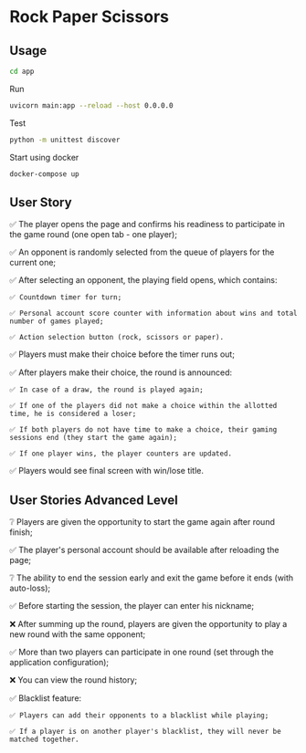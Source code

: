 # Rock Paper Scissors

## Usage
```bash
cd app
```

Run
```bash
uvicorn main:app --reload --host 0.0.0.0
```

Test
```bash
python -m unittest discover
```

Start using docker
```bash
docker-compose up
```


## User Story

✅ The player opens the page and confirms his readiness to participate in the game round (one open tab - one player);

✅ An opponent is randomly selected from the queue of players for the current one;

✅ After selecting an opponent, the playing field opens, which contains:

	✅ Countdown timer for turn;
	
	✅ Personal account score counter with information about wins and total number of games played;
	
	✅ Action selection button (rock, scissors or paper).

✅ Players must make their choice before the timer runs out;

✅ After players make their choice, the round is announced: 

	✅ In case of a draw, the round is played again;
	
	✅ If one of the players did not make a choice within the allotted time, he is considered a loser;
	
	✅ If both players do not have time to make a choice, their gaming sessions end (they start the game again);
	
	✅ If one player wins, the player counters are updated.

✅ Players would see final screen with win/lose title.

## User Stories Advanced Level

❔ Players are given the opportunity to start the game again after round finish;

✅ The player's personal account should be available after reloading the page;

❔ The ability to end the session early and exit the game before it ends (with auto-loss);

✅ Before starting the session, the player can enter his nickname;

❌ After summing up the round, players are given the opportunity to play a new round with the same opponent;

✅ More than two players can participate in one round (set through the application configuration);

❌ You can view the round history;

✅ Blacklist feature:

	✅ Players can add their opponents to a blacklist while playing;
	
	✅ If a player is on another player's blacklist, they will never be matched together.